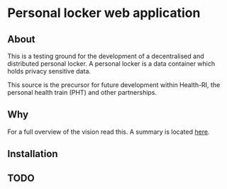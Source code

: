 # Personal locker web application 

## About
This is a testing ground for the development of a decentralised and distributed personal locker. A personal locker is a data container which holds privacy sensitive data.

This source is the precursor for future development within Health-RI, the personal health train (PHT) and other partnerships.

## Why
For a full overview of the vision read this. A summary is located [here](https://nl.linkedin.com/pulse/wie-eigenlijk-de-baas-over-jou-maurice-verheesen).

## Installation

## TODO

